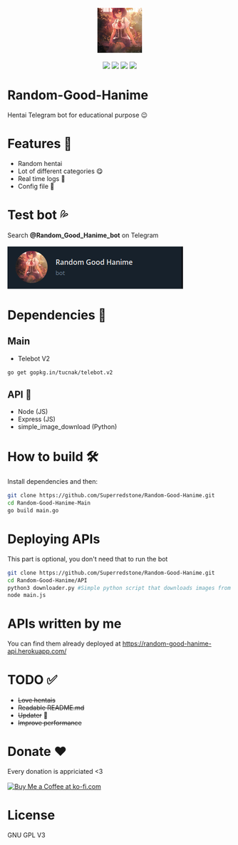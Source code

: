 <p align="center">
  <img src="Images/catGirl.jpg" width="20%"></img><br><br>
  <img src="https://github.com/Superredstone/Random-Good-Hanime/actions/workflows/go.yml/badge.svg"></img>
  <img src="https://img.shields.io/github/license/Superredstone/Random-Good-Hanime?color=Green&label=License"></img>
  <img src="https://img.shields.io/discord/821836676607115304?color=Blue&logo=Discord&logoColor=Blue"></img>
  <img src="https://www.code-inspector.com/project/23029/score/svg">
</p>

# Random-Good-Hanime 
Hentai Telegram bot for educational purpose :wink:

# Features :newspaper:
- Random hentai 
- Lot of different categories :yum:
- Real time logs :scroll:
- Config file :page_facing_up:

# Test bot :sweat_drops:
Search **@Random_Good_Hanime_bot** on Telegram <br> <br>
<img src="https://github.com/Superredstone/Random-Good-Hanime/blob/Main/Images/telegramTestBot.png">

# Dependencies :ghost:	
## Main
- Telebot V2
```bash
go get gopkg.in/tucnak/telebot.v2
```

## API :bee:
- Node (JS)
- Express (JS)
- simple_image_download (Python)

# How to build :hammer_and_wrench:
Install dependencies and then: 
```bash
git clone https://github.com/Superredstone/Random-Good-Hanime.git
cd Random-Good-Hanime-Main
go build main.go
```

# Deploying APIs
This part is optional, you don't need that to run the bot
```bash
git clone https://github.com/Superredstone/Random-Good-Hanime.git
cd Random-Good-Hanime/API
python3 downloader.py #Simple python script that downloads images from Google Images
node main.js
```

# APIs written by me
You can find them already deployed at https://random-good-hanime-api.herokuapp.com/

# TODO :white_check_mark:
- ~~Love hentais~~
- ~~Readable README.md~~
- ~~Updater~~ :arrow_down_small:
- ~~Improve performance~~

# Donate :heart:
Every donation is appriciated <3 <br> <br>
<a href='https://ko-fi.com/A0A64PC0Y' target='_blank'><img height='36' style='border:0px;height:36px;' src='https://cdn.ko-fi.com/cdn/kofi3.png?v=2' border='0' alt='Buy Me a Coffee at ko-fi.com' /></a>

# License
GNU GPL V3
